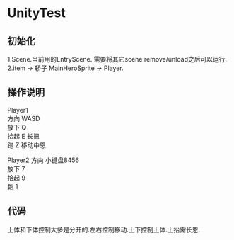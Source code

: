 # UnityTest

## 初始化
1.Scene.当前用的EntryScene. 需要将其它scene remove/unload之后可以运行.     
2.item -> 轿子 MainHeroSprite -> Player.    

## 操作说明
Player1   
方向  WASD   
放下  Q  
拾起  E 长摁  
跑    Z 移动中恩  

Player2
方向 小键盘8456  
放下  7  
拾起  9  
跑    1  

## 代码
上体和下体控制大多是分开的.左右控制移动.上下控制上体.上抬需长恩.
